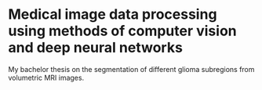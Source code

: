 # Medical image data processing using methods of computer vision and deep neural networks
My bachelor thesis on the segmentation of different glioma subregions from volumetric MRI images. 
